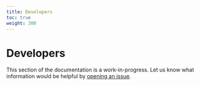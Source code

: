 ```yaml
---
title: Developers
toc: true
weight: 300
---
```


# Developers

This section of the documentation is a work-in-progress. Let us know what
information would be helpful by [opening an issue](https://github.com/crossplane/crossplane/issues/new).
